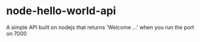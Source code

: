 # node-hello-world-api
A simple API built on nodejs that returns 'Welcome ...' when you run the port on 7000
